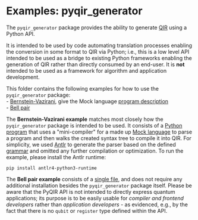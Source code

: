 # Examples: pyqir_generator

The `pyqir_generator` package provides the ability to generate [QIR](https://github.com/qir-alliance/qir-spec) using a Python API.

It is intended to be used by code automating translation processes enabling the conversion in some format to QIR via Python; i.e., this is a low level API intended to be used as a bridge to existing Python frameworks enabling the generation of QIR rather than directly consumed by an end-user. It is **not** intended to be used as a framework for algorithm and application development.

This folder contains the following examples for how to use the `pyqir_generator` package:  
    - [Bernstein-Vazirani](mock_to_qir.py), give the Mock language [program description](bernstein_vazirani.txt)  
    - [Bell pair](bell_pair.py)

The **Bernstein-Vazirani example** matches most closely how the `pyqir_generator` package is intended to be used. It consists of a [Python program](mock_to_qir.py) that uses a "mini-compiler" for a made up [Mock language](mock_language) to parse a program and then walks the created syntax tree to compile it into QIR.
For simplicity, we used [Antlr](https://www.antlr.org/) to generate the parser based on the defined [grammar](mock_language/MockLanguage.g4) and omitted any further compilation or optimization. To run the example, please install the Antlr runtime:
```
pip install antlr4-python3-runtime
```

The **Bell pair example** consists of a [single file](bell_pair.py), and does not require any additional installation besides the `pyqir_generator` package itself. Please be aware that the PyQIR API is not intended to directly express quantum applications; its purpose is to be easily usable for *compiler and frontend developers* rather than *application developers* - as evidenced, e.g., by the fact that there is no `qubit` or `register` type defined within the API.